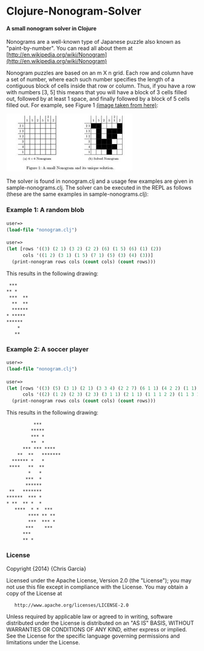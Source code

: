 Clojure-Nonogram-Solver
===============

#### A small nonogram solver in Clojure

Nonograms are a well-known type of Japanese puzzle also known as "paint-by-number". You can read all about them at
[http://en.wikipedia.org/wiki/Nonogram](http://en.wikipedia.org/wiki/Nonogram)


Nonogram puzzles are based on an m X n grid. Each row and column have a set of number, where each such number specifies the length of a contiguous block of cells
inside that row or column. Thus, if you have a row with numbers [3, 5] this means that you will have a block of 3 cells filled out, followed by at least 1 space, 
and finally followed by a block of 5 cells filled out. For example, see Figure 1 [(image taken from here)](http://ravenspoint.wordpress.com/2010/06/15/the-great-nonogram-hunt/):

![Example Nonogram](/images/nonogram-img.png "Example Nonogram")

The solver is found in nonogram.clj and a usage few examples are given in sample-nonograms.clj. The solver can be executed in the REPL as follows
(these are the same examples in sample-nonograms.clj):

### Example 1: A random blob
```clojure
user=>
(load-file "nonogram.clj")

user=> 
(let [rows '((3) (2 1) (3 2) (2 2) (6) (1 5) (6) (1) (2))
      cols '((1 2) (3 1) (1 5) (7 1) (5) (3) (4) (3))]
  (print-nonogram rows cols (count cols) (count rows)))
```

This results in the following drawing:

```
 ***    
** *    
 ***  **
  **  **
  ******
* ***** 
******  
    *   
   **   
```

### Example 2: A soccer player
```clojure
user=>
(load-file "nonogram.clj")

user=> 
(let [rows '((3) (5) (3 1) (2 1) (3 3 4) (2 2 7) (6 1 1) (4 2 2) (1 1) (3 1) (6) (2 7) (6 3 1) (1 2 2 1 1) (4 1 1 3) (4 2 2) (3 3 1) (3 3) (3) (2 1))
      cols '((2) (1 2) (2 3) (2 3) (3 1 1) (2 1 1) (1 1 1 2 2) (1 1 3 1 3) (2 6 4) (3 3 9 1) (5 3 2) (3 1 2 2) (2 1 7) (3 3 2) (2 4) (2 1 2) (2 2 1) (2 2) (1) (1) )]
  (print-nonogram rows cols (count cols) (count rows)))

```

This results in the following drawing:

```   
          ***       
         *****      
         *** *      
         **  *      
      *** *** ****  
    **  **   *******
  ****** *   *      
 ****   **  **      
        *   *       
       ***  *       
       ******       
 **   *******       
******  *** *       
* **  ** *  *       
   ****  * *  ***   
        **** ** **  
        ***  *** *  
       ***    ***   
      ***           
      ** *          
```

### License

   Copyright {2014} {Chris Garcia}

   Licensed under the Apache License, Version 2.0 (the "License");
   you may not use this file except in compliance with the License.
   You may obtain a copy of the License at

       http://www.apache.org/licenses/LICENSE-2.0

   Unless required by applicable law or agreed to in writing, software
   distributed under the License is distributed on an "AS IS" BASIS,
   WITHOUT WARRANTIES OR CONDITIONS OF ANY KIND, either express or implied.
   See the License for the specific language governing permissions and
   limitations under the License.
